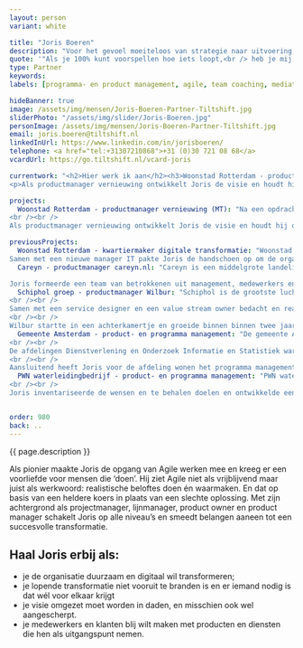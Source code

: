 ```yaml
---
layout: person
variant: white

title: "Joris Boeren"
description: "Voor het gevoel moeiteloos van strategie naar uitvoering, dat is wat Joris het liefste organiseert. Van een globaal idee of koers maakt hij een concrete transformatie en zet hij het ‘en passent’ ook in gang. Het geheim zit ‘m in eenvoud. Door zaken te versimpelen, het kaf van het koren te scheiden en digitaal als toolkit te gebruiken in plaats van als doel, komt er tractie. Teams gaan bewegen, leveren waarde, krijgen vertrouwen van het bestuurlijk niveau, en repeat: duurzame verandering ten goede."
quote: '"Als je 100% kunt voorspellen hoe iets loopt,<br /> heb je mij niet nodig."'
type: Partner
keywords:
labels: [programma- en product management, agile, team coaching, mediation]

hideBanner: true
image: /assets/img/mensen/Joris-Boeren-Partner-Tiltshift.jpg
sliderPhoto: "/assets/img/slider/Joris-Boeren.jpg"
personImage: /assets/img/mensen/Joris-Boeren-Partner-Tiltshift.jpg
email: joris.boeren@tiltshift.nl
linkedInUrl: https://www.linkedin.com/in/jorisboeren/
telephone: <a href="tel:+31307210868">+31 (0)30 721 08 68</a>
vcardUrl: https://go.tiltshift.nl/vcard-joris

currentwork: "<h2>Hier werk ik aan</h2><h3>Woonstad Rotterdam - productmanager vernieuwing (MT)</h3><p>Woonstad Rotterdam is een grote woningcorporatie in Rotterdam. Na een opdracht als wegbereider van een digitale transformatie is Joris gevraagd als productmanager vernieuwing (lid van MT). Met zes Agile teams werkt hij aan het radicaal vernieuwen van het digitale landschap van de organisatie. Radicaal omdat alles in korte tijd volledig op de schop gaat. Radicaal omdat we de traditionele software van de branche verlaten. Radicaal omdat de verantwoordelijkheid voor de roadmaps laag in de organisatie zijn gelegd, in een samenwerking tussen ‘business’ en ‘it’.  Woonstad Rotterdam doet hiermee wat nodig is om haar doel, een betrokken en betrouwbare huisbaas nog beter invulling te geven.</p>
<p>Als productmanager vernieuwing ontwikkelt Joris de visie en houdt hij de domeinteams (klant, buurten, vastgoed, exploitatie en bedrijfsvoering) en twee ondersteunende teams (web/frontend en data) inhoudelijk op koers. Tegelijkertijd representeert hij als MT-lid de visie en de teams op directieniveau.</p>"

projects:
  Woonstad Rotterdam - productmanager vernieuwing (MT): "Na een opdracht als wegbereider van een digitale transformatie is Joris gevraagd als productmanager vernieuwing (lid van MT). Met zes Agile teams werkt hij aan het radicaal vernieuwen van het digitale landschap van de organisatie. Radicaal omdat alles in korte tijd volledig op de schop gaat. Radicaal omdat we de traditionele software van de branche verlaten. Radicaal omdat de verantwoordelijkheid voor de roadmaps laag in de organisatie zijn gelegd, in een samenwerking tussen ‘business’ en ‘it’.  Woonstad Rotterdam doet hiermee wat nodig is om haar doel, een betrokken en betrouwbare huisbaas, nog beter invulling te geven.
<br /><br />
Als productmanager vernieuwing ontwikkelt Joris de visie en houdt hij de domeinteams (klant, buurten, vastgoed, exploitatie en bedrijfsvoering) en twee ondersteunende teams (web/frontend en data) inhoudelijk op koers. Tegelijkertijd representeert hij als MT-lid de visie en de teams op directieniveau."

previousProjects:
  Woonstad Rotterdam - kwartiermaker digitale transformatie: "Woonstad Rotterdam is een grote woningcorporatie in Rotterdam. De ambitie van die organisatie liep niet meer in pas met het niveau van automatisering. De vele initiatieven om dit te verbeteren liepen immer vast in goede bedoelingen, een reactieve visie en het ontbreken van leiderschap.<br /><br />
Samen met een nieuwe manager IT pakte Joris de handschoen op om de organisatie te helpen met een duidelijke visie en praktische uitvoering. Zo werd de Agile transitie bijgestuurd en de koers van de teams beter afgestemd op de werkelijke behoefte van de medewerkers uit de ‘business’. Uiteindelijk zijn onder zijn leiding de teams versterkt, beter ingedeeld en elk voorzien van een heldere focus. Tegelijkertijd is de positie van de manager IT omgevormd tot een volwaardige directeurspost in plaats van ‘onderdeel van finance’. Tenslotte heeft Joris de vele losse initiatieven om ‘te vernieuwen’ gebundeld en omgevormd tot één wel haalbare visie en koers."
  Careyn - productmanager careyn.nl: "Careyn is een middelgrote landelijke organisatie in de ouderenzorg. Het lukte het bedrijf maar niet om een adequate digitale omgeving te maken voor hun cliënten en mantelzorgers. Terwijl die omgeving noodzakelijk was in hun strategie om zelfredzaamheid bij cliënten te stimuleren. Het project liep vast in de complexiteit van de organisatie, het ontbreken van een gedeeld beeld op digitale zelfredzaamheid en gebrek aan leiderschap. Het project werd steeds groter, onrealistischer en minder haalbaar. 

Joris formeerde een team van betrokkenen uit management, medewerkers en de toeleveranciers. Dat leidde tot nieuwe uitgangspunten en een helder doel waarbij de eindgebruiker *echt* en *altijd* centraal staat. Een designbureau werd aangehaakt, onderzoek bij de gebruikers en medewerkers opgezet en de wat verstarde relatie met de technische leverancier omgebogen tot een partnerschap. Ook zette Joris de besluitvorming, van werkvloer tot bestuur, nieuw op. Met succes, in een klein jaar was de nieuwe digitale omgeving actief alsook de onderliggende techniek vernieuwd en  klaar voor de toekomst. Bovendien was succes van het project opmaat voor een structurele verandering in digitale werkwijze bij Careyn."
  Schiphol groep - productmanager Wilbur: "Schiphol is de grootste luchthaven van Nederland. In de luchthaven waren diverse regiecentra (bijvoorbeeld voor airside of voor security) actief maar de onderlinge samenwerking verliep  moeizaam en processen sloten niet goed op elkaar aan. De luchthaven wilde toe naar een gezamenlijk ‘airport operations centre’ maar wist niet goed hoe die transformatie aan te pakken. De vele afdelingen en de corporate structuur van het bedrijf maakten dat extra ingewikkeld. 
<br /><br />
Samen met een service designer en een value stream owner bedacht en realiseerde Joris het concept Wilbur, een digitale vooruitblik op de status van de luchthaven, als de eerste stap naar ‘total airport control.’ Dat deed hij door met de medewerkers uit de verschillende regiecentra samen een digitale ondersteuning van hun processen te ontwikkelen, een dat goed aansloot op hun operationele behoeften. Door een extreme focus op de waarde voor de gebruikers veranderde hun werk in korte tijd van reactief (het oplossen van problemen) naar proactief (het voorkomen van problemen). Er ontstond een gedeeld inzicht in de uitdagingen van de andere regiecentra en ze begonnen elkaar ongevraagd te helpen. 
<br /><br />
Wilbur startte in een achterkamertje en groeide binnen binnen twee jaar uit naar vijf scrumteams die het systeem volwassen maakten. Het concept is zo’n succes dat het tot op de dag van vandaag in gebruik en door-ontwikkeling is bij de luchthaven. Ook de transformatie naar een airport operations centre kwam van de grond, dat ‘draait’ sinds 2019 en grotendeels op de software van Wilbur."
  Gemeente Amsterdam - product- en programma management: "De gemeente Amsterdam is actief in het ontwikkelen en beheren van data. Dat doet ze niet zomaar, maar vanuit een - mede door Tiltshift ingericht - datalab. Het idee was om concrete problemen op te lossen met data en simpele technologie. En doordat de gebruikte data daarmee relevant werd voor de organisatie werd deze bruikbaar, vindbaar en up-to-date gehouden. 
<br /><br />
De afdelingen Dienstverlening en Onderzoek Informatie en Statistiek waren vrij traditioneel opgezet maar wilden wel mee met het datalab. Om die aansluiting te vinden heeft Joris een aantal projecten van de grond getrokken (project Integraal Klantbeeld en de startup Mijn Amsterdam), en ook de Agile werkwijze en het portfolio management binnen deze afdelingen opgezet. Toen de diensten van het datalab ook uitstrekten naar het marktbureau heeft Joris ook daar een aantal projecten als Agile coach begeleid. 
<br /><br />
Aansluitend heeft Joris voor de afdeling wonen het programma management gedaan voor een innovatieprogramma dat was vastgelopen in goede bedoelingen. Na een kort onderzoek door Tiltshift werden heldere keuzes gemaakt en zette hij het programma weer op de rails. Een team van Tiltshift deed de rest."
  PWN waterleidingbedrijf - product- en programma management: "PWN waterleidingbedrijf levert drinkwater in Noord-Holland en delen van de provincie Utrecht. Het bedrijf had moeite met het verbeteren en waar mogelijk digitaliseren van cruciale klantprocessen zoals het doorgeven van meterstanden, verhuizen en facturatie. De kennis voor het aansturen van deze transformatie (alles ging nog op papier) ontbrak evenals een heldere visie. De leveranciers werden niet optimaal aangestuurd en werkten onvoldoende samen. 
<br /><br />
Joris inventariseerde de wensen en te behalen doelen en ontwikkelde een portfolio, budget en aansturingsmodel. Met bestaande leveranciers maakte hij nieuwe afspraken over een inniger samenwerking en voegde hij nieuwe leveranciers toe (berichtenverkeer naar de klanten, digitaal én op papier) via een Europese aanbesteding. Onder zijn leiding zijn uiteindelijk alle klantprocessen  vernieuwd en zijn de papieren- en digitale stromen volledig geïntegreerd. Aansluitend is ook de website vernieuwd."


order: 980
back: ..
---
```


{{ page.description }}

<p>Als pionier maakte Joris de opgang van Agile werken mee en kreeg er een voorliefde voor mensen die ‘doen’. Hij ziet Agile niet als vrijblijvend maar juist als werkwoord: realistische beloftes doen én waarmaken. En dat op basis van een heldere koers in plaats van een slechte oplossing. Met zijn achtergrond als projectmanager, lijnmanager, product owner en product manager schakelt Joris op alle niveau’s en smeedt belangen aaneen tot een succesvolle transformatie.</p>

<h2>Haal Joris erbij als:</h2>

- je de organisatie duurzaam en digitaal wil transformeren;
- je lopende transformatie niet vooruit te branden is en er iemand nodig is dat wél voor elkaar krijgt
- je visie omgezet moet worden in daden, en misschien ook wel aangescherpt.
- je medewerkers en klanten blij wilt maken met producten en diensten die hen als uitgangspunt nemen.
